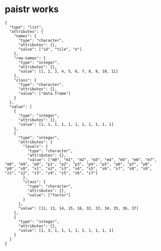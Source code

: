 # paistr works

    {
      "type": "list",
      "attributes": {
        "names": {
          "type": "character",
          "attributes": {},
          "value": ["id", "tile", "n"]
        },
        "row.names": {
          "type": "integer",
          "attributes": {},
          "value": [1, 2, 3, 4, 5, 6, 7, 8, 9, 10, 11]
        },
        "class": {
          "type": "character",
          "attributes": {},
          "value": ["data.frame"]
        }
      },
      "value": [
        {
          "type": "integer",
          "attributes": {},
          "value": [1, 1, 1, 1, 1, 1, 1, 1, 1, 1, 1]
        },
        {
          "type": "integer",
          "attributes": {
            "levels": {
              "type": "character",
              "attributes": {},
              "value": ["m0", "m1", "m2", "m3", "m4", "m5", "m6", "m7", "m8", "m9", "p0", "p1", "p2", "p3", "p4", "p5", "p6", "p7", "p8", "p9", "s0", "s1", "s2", "s3", "s4", "s5", "s6", "s7", "s8", "s9", "z1", "z2", "z3", "z4", "z5", "z6", "z7"]
            },
            "class": {
              "type": "character",
              "attributes": {},
              "value": ["factor"]
            }
          },
          "value": [11, 13, 14, 15, 16, 32, 33, 34, 35, 36, 37]
        },
        {
          "type": "integer",
          "attributes": {},
          "value": [1, 3, 1, 1, 1, 1, 1, 1, 1, 1, 1]
        }
      ]
    }

